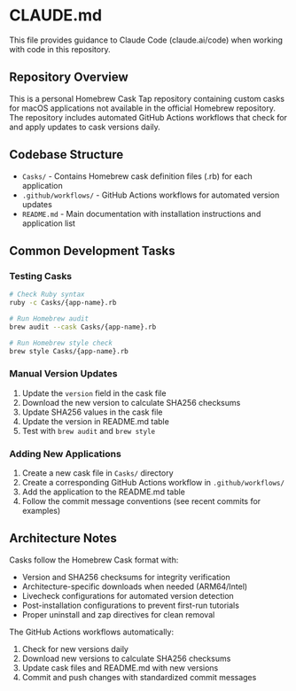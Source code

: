 # CLAUDE.md

This file provides guidance to Claude Code (claude.ai/code) when working with code in this repository.

## Repository Overview

This is a personal Homebrew Cask Tap repository containing custom casks for macOS applications not available in the official Homebrew repository. The repository includes automated GitHub Actions workflows that check for and apply updates to cask versions daily.

## Codebase Structure

- `Casks/` - Contains Homebrew cask definition files (.rb) for each application
- `.github/workflows/` - GitHub Actions workflows for automated version updates
- `README.md` - Main documentation with installation instructions and application list

## Common Development Tasks

### Testing Casks
```bash
# Check Ruby syntax
ruby -c Casks/{app-name}.rb

# Run Homebrew audit
brew audit --cask Casks/{app-name}.rb

# Run Homebrew style check
brew style Casks/{app-name}.rb
```

### Manual Version Updates
1. Update the `version` field in the cask file
2. Download the new version to calculate SHA256 checksums
3. Update SHA256 values in the cask file
4. Update the version in README.md table
5. Test with `brew audit` and `brew style`

### Adding New Applications
1. Create a new cask file in `Casks/` directory
2. Create a corresponding GitHub Actions workflow in `.github/workflows/`
3. Add the application to the README.md table
4. Follow the commit message conventions (see recent commits for examples)

## Architecture Notes

Casks follow the Homebrew Cask format with:
- Version and SHA256 checksums for integrity verification
- Architecture-specific downloads when needed (ARM64/Intel)
- Livecheck configurations for automated version detection
- Post-installation configurations to prevent first-run tutorials
- Proper uninstall and zap directives for clean removal

The GitHub Actions workflows automatically:
1. Check for new versions daily
2. Download new versions to calculate SHA256 checksums
3. Update cask files and README.md with new versions
4. Commit and push changes with standardized commit messages